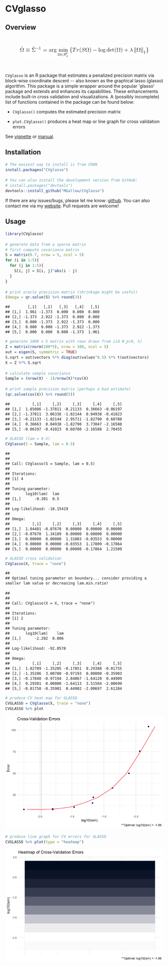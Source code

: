 CVglasso
================

Overview
--------

<br>

<p align="center">
<img src="lik.gif">
</p>
<br>

`CVglasso` is an R package that estimates a penalized precision matrix via block-wise coordinate descent -- also known as the graphical lasso (glasso) algorithm. This package is a simple wrapper around the popular 'glasso' package and extends and enhances its capabilities. These enhancements include built-in cross validation and visualizations. A (possibly incomplete) list of functions contained in the package can be found below:

-   `CVglasso()` computes the estimated precision matrix

-   `plot.CVglasso()` produces a heat map or line graph for cross validation errors

See [vignette](https://mgallow.github.io/CVglasso/) or [manual](https://github.com/MGallow/CVglasso/blob/master/CVglasso.pdf).

Installation
------------

``` r
# The easiest way to install is from CRAN
install.packages("CVglasso")

# You can also install the development version from GitHub:
# install.packages("devtools")
devtools::install_github("MGallow/CVglasso")
```

If there are any issues/bugs, please let me know: [github](https://github.com/MGallow/CVglasso/issues). You can also contact me via my [website](http://users.stat.umn.edu/~gall0441/). Pull requests are welcome!

Usage
-----

``` r
library(CVglasso)

# generate data from a sparse matrix
# first compute covariance matrix
S = matrix(0.7, nrow = 5, ncol = 5)
for (i in 1:5){
  for (j in 1:5){
    S[i, j] = S[i, j]^abs(i - j)
  }
}

# print oracle precision matrix (shrinkage might be useful)
(Omega = qr.solve(S) %>% round(3))
```

    ##        [,1]   [,2]   [,3]   [,4]   [,5]
    ## [1,]  1.961 -1.373  0.000  0.000  0.000
    ## [2,] -1.373  2.922 -1.373  0.000  0.000
    ## [3,]  0.000 -1.373  2.922 -1.373  0.000
    ## [4,]  0.000  0.000 -1.373  2.922 -1.373
    ## [5,]  0.000  0.000  0.000 -1.373  1.961

``` r
# generate 1000 x 5 matrix with rows drawn from iid N_p(0, S)
Z = matrix(rnorm(100*5), nrow = 100, ncol = 5)
out = eigen(S, symmetric = TRUE)
S.sqrt = out$vectors %*% diag(out$values^0.5) %*% t(out$vectors)
X = Z %*% S.sqrt

# calculate sample covariance
Sample = (nrow(X) - 1)/nrow(X)*cov(X)

# print sample precision matrix (perhaps a bad estimate)
(qr.solve(cov(X)) %>% round(5))
```

    ##          [,1]     [,2]     [,3]     [,4]     [,5]
    ## [1,]  1.85086 -1.37811 -0.21133  0.36663 -0.06197
    ## [2,] -1.37811  3.06336 -1.02144  0.04938 -0.41023
    ## [3,] -0.21133 -1.02144  2.95711 -1.82790  0.60780
    ## [4,]  0.36663  0.04938 -1.82790  3.73047 -2.16588
    ## [5,] -0.06197 -0.41023  0.60780 -2.16588  2.70455

``` r
# GLASSO (lam = 0.5)
CVglasso(S = Sample, lam = 0.5)
```

    ## 
    ## 
    ## Call: CVglasso(S = Sample, lam = 0.5)
    ## 
    ## Iterations:
    ## [1] 4
    ## 
    ## Tuning parameter:
    ##       log10(lam)  lam
    ## [1,]      -0.301  0.5
    ## 
    ## Log-likelihood: -10.15419
    ## 
    ## Omega:
    ##          [,1]     [,2]     [,3]     [,4]     [,5]
    ## [1,]  1.04401 -0.07670  0.00000  0.00000  0.00000
    ## [2,] -0.07670  1.34189  0.00000  0.00000  0.00000
    ## [3,]  0.00000  0.00000  1.31003 -0.03553  0.00000
    ## [4,]  0.00000  0.00000 -0.03553  1.17809 -0.17864
    ## [5,]  0.00000  0.00000  0.00000 -0.17864  1.21509

``` r
# GLASSO cross validation
CVglasso(X, trace = "none")
```

    ## 
    ## Optimal tuning parameter on boundary... consider providing a smaller lam value or decreasing lam.min.ratio!

    ## 
    ## 
    ## Call: CVglasso(X = X, trace = "none")
    ## 
    ## Iterations:
    ## [1] 2
    ## 
    ## Tuning parameter:
    ##       log10(lam)    lam
    ## [1,]      -2.202  0.006
    ## 
    ## Log-likelihood: -92.0578
    ## 
    ## Omega:
    ##          [,1]     [,2]     [,3]     [,4]     [,5]
    ## [1,]  1.82709 -1.35205 -0.17851  0.29388 -0.01755
    ## [2,] -1.35206  3.00780 -0.97193  0.00000 -0.35903
    ## [3,] -0.17848 -0.97194  2.84067 -1.64120  0.44909
    ## [4,]  0.29381  0.00000 -1.64113  3.51504 -2.00699
    ## [5,] -0.01750 -0.35901  0.44902 -2.00697  2.61284

``` r
# produce CV heat map for GLASSO
CVGLASSO = CVglasso(X, trace = "none")
CVGLASSO %>% plot
```

![](README_files/figure-markdown_github/unnamed-chunk-2-1.png)

``` r
# produce line graph for CV errors for GLASSO
CVGLASSO %>% plot(type = "heatmap")
```

![](README_files/figure-markdown_github/unnamed-chunk-2-2.png)
